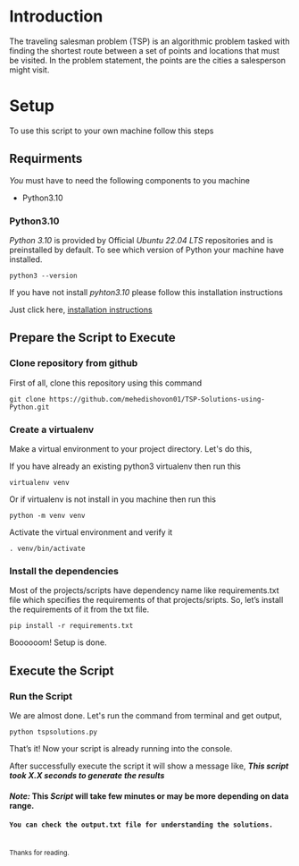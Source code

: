 # Introduction
The traveling salesman problem (TSP) is an algorithmic problem tasked with finding the shortest route between a set of points and locations that must be visited. In the problem statement, the points are the cities a salesperson might visit.

# Setup
To use this script to your own machine follow this steps

## Requirments

_You_ must have to need the following components to you machine
* Python3.10

### Python3.10

_Python 3.10_ is provided by Official _Ubuntu 22.04 LTS_ repositories and is preinstalled by default. To see which version of Python your machine have installed.

    python3 --version

If you have not install _pyhton3.10_ please follow this installation instructions

Just click here, [installation instructions](https://www.python.org/downloads/)
    

## Prepare the Script to Execute

### Clone repository from github

First of all, clone this repository using this command

    git clone https://github.com/mehedishovon01/TSP-Solutions-using-Python.git

### Create a virtualenv

Make a virtual environment to your project directory. Let's do this,

If you have already an existing python3 virtualenv then run this

    virtualenv venv

Or if virtualenv is not install in you machine then run this

    python -m venv venv
    
Activate the virtual environment and verify it

    . venv/bin/activate

### Install the dependencies

Most of the projects/scripts have dependency name like requirements.txt file which specifies the requirements of that projects/sripts. So, let’s install the requirements of it from the txt file.

    pip install -r requirements.txt

Boooooom! Setup is done.

## Execute the Script

### Run the Script
We are almost done. Let's run the command from terminal and get output,

    python tspsolutions.py

That’s it! Now your script is already running into the console.

After successfully execute the script it will show a message like, **_This script took X.X seconds to generate the results_**
#### _Note:_ This _Script_ will take few minutes or may be more depending on data range.

#### `You can check the output.txt file for understanding the solutions.`

<br/>
<sub> Thanks for reading. </sub>